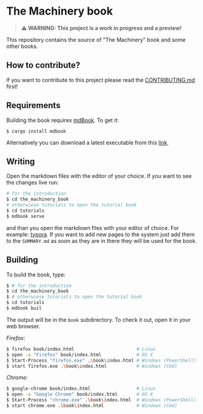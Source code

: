 # The Machinery book

> **⚠ WARNING: This project is a work in progress and a preview!**

This repository contains the source of "The Machinery" book and some other books. 

## How to contribute?

If you want to contribute to this project please read the [CONTRIBUTING.md](CONTRIBUTING.md) first!

## Requirements

Building the book requires [mdBook](https://github.com/rust-lang-nursery/mdBook). To get it:

```
$ cargo install mdbook
```

Alternatively you can download a latest executable from this [link](https://github.com/rust-lang/mdBook/releases/).

## Writing

Open the markdown files with the editor of your choice. If you want to see the changes live run:

```bash
# for the introduction
$ cd the_machinery_book
# otherwiese tutorials to open the tutorial book
$ cd tutorials
$ mdbook serve
```

and than you open the markdown files with your editor of choice. For example: [typora](https://typora.io/). If you want to add new pages to the system just add them to the `SUMMARY.md` as soon as they are in there they will be used for the book.

## Building

To build the book, type:

```bash
$ # for the introduction
$ cd the_machinery_book
$ # otherwiese tutorials to open the tutorial book
$ cd tutorials
$ mdbook buil
```

The output will be in the `book` subdirectory. To check it out, open it in your web browser.

*Firefox:*

```bash
$ firefox book/index.html                       # Linux
$ open -a "Firefox" book/index.html             # OS X
$ Start-Process "firefox.exe" .\book\index.html # Windows (PowerShell)
$ start firefox.exe .\book\index.html           # Windows (Cmd)
```

*Chrome:*

```bash
$ google-chrome book/index.html                 # Linux
$ open -a "Google Chrome" book/index.html       # OS X
$ Start-Process "chrome.exe" .\book\index.html  # Windows (PowerShell)
$ start chrome.exe .\book\index.html            # Windows (Cmd)
```
